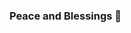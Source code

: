 ### Peace and Blessings :dizzy:

<!--
**Janice-M/Janice-M** is a ✨ _special_ ✨ repository because its `README.md` (this file) appears on your GitHub profile.



- 🌱 I’m currently learning Firebase
- 👯 I’m looking to collaborate on Django and 
- 🤔 I’m looking for help with ...
- 💬 Ask me about ...
- 📫 How to reach me: ...
- 😄 Pronouns: ...
- ⚡ Fun fact: ...
-->
